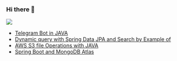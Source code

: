 ### Hi there 👋
  <img align="center" src="https://github-readme-stats.vercel.app/api?username=NaveenKumarMN20&count_private=true&show_icons=true" />


<!-- BLOG-POST-LIST:START -->
- [Telegram Bot in JAVA](https://mnnk.medium.com/telegram-bot-in-java-612fd88bb36?source=rss-a4167ca02150------2)
- [Dynamic query with Spring Data JPA and Search by Example of](https://mnnk.medium.com/dynamic-query-with-spring-data-jpa-and-search-by-example-of-53bcdc845c18?source=rss-a4167ca02150------2)
- [AWS S3 file Operations with JAVA](https://medium.com/dev-time/aws-s3-file-operations-with-java-b5908ecaf401?source=rss-a4167ca02150------2)
- [Spring Boot and MongoDB Atlas](https://mnnk.medium.com/spring-boot-and-mongodb-atlas-a2df466e8949?source=rss-a4167ca02150------2)
<!-- BLOG-POST-LIST:END -->

